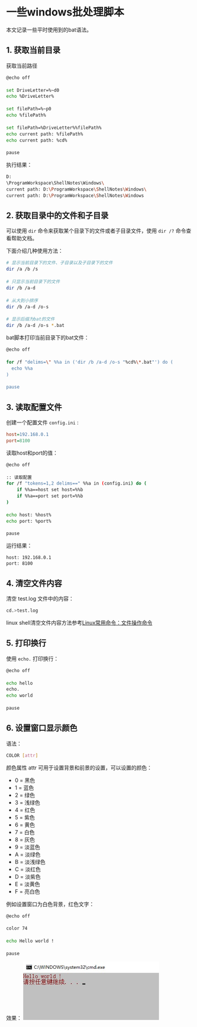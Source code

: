 # 一些windows批处理脚本

本文记录一些平时使用到的bat语法。

## 1.  获取当前目录
获取当前路径
```bash
@echo off

set DriveLetter=%~d0
echo %DriveLetter%

set filePath=%~p0
echo %filePath%
 
set filePath=%DriveLetter%%filePath%
echo current path: %filePath%
echo current path: %cd%

pause
```

执行结果：
```bash
D:
\ProgramWorkspace\ShellNotes\Windows\
current path: D:\ProgramWorkspace\ShellNotes\Windows\
current path: D:\ProgramWorkspace\ShellNotes\Windows
```

## 2. 获取目录中的文件和子目录

可以使用 `dir` 命令来获取某个目录下的文件或者子目录文件，使用 `dir /?` 命令查看帮助文档。

下面介绍几种使用方法：

```bash
# 显示当前目录下的文件、子目录以及子目录下的文件
dir /a /b /s

# 只显示当前目录下的文件
dir /b /a-d

# 从大到小排序
dir /b /a-d /o-s

# 显示后缀为bat的文件
dir /b /a-d /o-s *.bat
```

bat脚本打印当前目录下的bat文件：

```bash
@echo off

for /f "delims=\" %%a in ('dir /b /a-d /o-s "%cd%\*.bat"') do (
  echo %%a
)

pause
```

## 3. 读取配置文件

创建一个配置文件 `config.ini` :

```ini
host=192.168.0.1
port=8100
```

读取host和port的值：

```bash
@echo off

:: 读取配置
for /f "tokens=1,2 delims==" %%a in (config.ini) do (
	if %%a==host set host=%%b
	if %%a==port set port=%%b
) 

echo host: %host%
echo port: %port%

pause
```

运行结果：

```
host: 192.168.0.1
port: 8100
```



## 4. 清空文件内容

清空 test.log 文件中的内容：

```bash
cd.>test.log
```

linux shell清空文件内容方法参考[Linux常用命令：文件操作命令](https://blog.csdn.net/u010698107/article/details/111501686)

## 5. 打印换行

使用 `echo.` 打印换行：

```bash
@echo off

echo hello
echo.
echo world

pause 
```



##  6. 设置窗口显示颜色

语法：
```bash
COLOR [attr]
```
颜色属性 attr 可用于设置背景和前景的设置，可以设置的颜色：

- 0 = 黑色
- 1 = 蓝色
- 2 = 绿色
- 3 = 浅绿色
- 4 = 红色
- 5 = 紫色
- 6 = 黄色
- 7 = 白色
- 8 = 灰色
- 9 = 淡蓝色
- A = 淡绿色
- B = 淡浅绿色
- C = 淡红色
- D = 淡紫色
- E = 淡黄色
- F = 亮白色

例如设置窗口为白色背景，红色文字：

```bash
@echo off

color 74

echo Hello world !

pause
```
效果：
![](windows-notes-for-bat-script/cmd-color.jpg)


